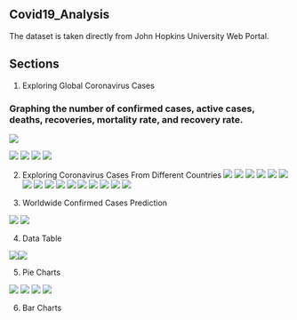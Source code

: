 ## Covid19_Analysis
The dataset is taken directly from John Hopkins University Web Portal.

## Sections
1. Exploring Global Coronavirus Cases
### Graphing the number of confirmed cases, active cases, deaths, recoveries, mortality rate, and recovery rate.

![](https://github.com/Arnavphukan1996/Covid19_Analysis/blob/master/C1.PNG)

![](https://github.com/Arnavphukan1996/Covid19_Analysis/blob/master/G1.PNG)
![](https://github.com/Arnavphukan1996/Covid19_Analysis/blob/master/G2.PNG)
![](https://github.com/Arnavphukan1996/Covid19_Analysis/blob/master/G3.PNG)
![](https://github.com/Arnavphukan1996/Covid19_Analysis/blob/master/G4.PNG)

2. Exploring Coronavirus Cases From Different Countries
![](https://github.com/Arnavphukan1996/Covid19_Analysis/blob/master/China1.PNG)
![](https://github.com/Arnavphukan1996/Covid19_Analysis/blob/master/China2.PNG)
![](https://github.com/Arnavphukan1996/Covid19_Analysis/blob/master/China3.PNG)
![](https://github.com/Arnavphukan1996/Covid19_Analysis/blob/master/China4.PNG)
![](https://github.com/Arnavphukan1996/Covid19_Analysis/blob/master/Inida1.PNG)
![](https://github.com/Arnavphukan1996/Covid19_Analysis/blob/master/India2.PNG)
![](https://github.com/Arnavphukan1996/Covid19_Analysis/blob/master/India3.PNG)
![](https://github.com/Arnavphukan1996/Covid19_Analysis/blob/master/India4.PNG)
![](https://github.com/Arnavphukan1996/Covid19_Analysis/blob/master/Italy1.PNG)
![](https://github.com/Arnavphukan1996/Covid19_Analysis/blob/master/Italy2.PNG)
![](https://github.com/Arnavphukan1996/Covid19_Analysis/blob/master/Italy3.PNG)
![](https://github.com/Arnavphukan1996/Covid19_Analysis/blob/master/Italy4.PNG)
![](https://github.com/Arnavphukan1996/Covid19_Analysis/blob/master/Usa1.PNG)
![](https://github.com/Arnavphukan1996/Covid19_Analysis/blob/master/Usa2.PNG)
![](https://github.com/Arnavphukan1996/Covid19_Analysis/blob/master/Usa3.PNG)
![](https://github.com/Arnavphukan1996/Covid19_Analysis/blob/master/Usa4.PNG)

3. Worldwide Confirmed Cases Prediction

![](https://github.com/Arnavphukan1996/Covid19_Analysis/blob/master/W1.PNG)
![](https://github.com/Arnavphukan1996/Covid19_Analysis/blob/master/W2.PNG)

4. Data Table

![](https://github.com/Arnavphukan1996/Covid19_Analysis/blob/master/t1.PNG)![](https://github.com/Arnavphukan1996/Covid19_Analysis/blob/master/t2.PNG)


5. Pie Charts

![](https://github.com/Arnavphukan1996/Covid19_Analysis/blob/master/p1.PNG)
![](https://github.com/Arnavphukan1996/Covid19_Analysis/blob/master/p2.PNG)
![](https://github.com/Arnavphukan1996/Covid19_Analysis/blob/master/p3.PNG)
![](https://github.com/Arnavphukan1996/Covid19_Analysis/blob/master/p4.PNG)

6. Bar Charts


